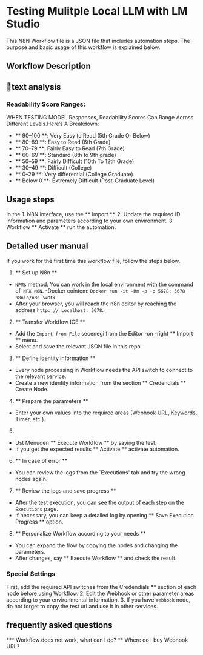 # Testing Mulitple Local LLM with LM Studio

This N8N Workflow file is a JSON file that includes automation steps.
The purpose and basic usage of this workflow is explained below.

## Workflow Description
## 🧠text analysis
### Readability Score Ranges:
WHEN TESTING MODEL Responses, Readability Scores Can Range Across Different Levels.Here’s A Breakdown:

- ** 90–100 **: Very Easy to Read (5th Grade Or Below)
- ** 80–89 **: Easy to Read (6th Grade)
- ** 70–79 **: Fairly Easy to Read (7th Grade)
- ** 60–69 **: Standard (8th to 9th grade)
- ** 50–59 **: Fairly Difficult (10th To 12th Grade)
- ** 30–49 **: Difficult (College)
- ** 0–29 **: Very differential (College Graduate)
- ** Below 0 **: Extremely Difficult (Post-Graduate Level)

## Usage steps
In the 1. N8N interface, use the ** Import **.
2. Update the required ID information and parameters according to your own environment.
3. Workflow ** Activate ** run the automation.
## Detailed user manual

If you work for the first time this workflow file, follow the steps below.

1. ** Set up N8n **
- `NPM`s method: You can work in the local environment with the command of` NPX N8N`.
-Docker cointem: `Docker run -it -Rm -p -p 5678: 5678 n8nio/n8n` `work.
- After your browser, you will reach the n8n editor by reaching the address `http: // Localhost: 5678`.
2. ** Transfer Workflow ICE **
- Add the `Import from File` secenegi from the Editor -on -right ** Import ** menu.
- Select and save the relevant JSON file in this repo.
3. ** Define identity information **
- Every node processing in Workflow needs the API switch to connect to the relevant service.
- Create a new identity information from the section ** Credendials ** Create Node.
4. ** Prepare the parameters **
- Enter your own values into the required areas (Webhook URL, Keywords, Timer, etc.).
5.
- Ust Menuden ** Execute Workflow ** by saying the test.
- If you get the expected results ** Activate ** activate automation.
6. ** In case of error **
- You can review the logs from the `Executions' tab and try the wrong nodes again.
7. ** Review the logs and save progress **
- After the test execution, you can see the output of each step on the `Executions` page.
- If necessary, you can keep a detailed log by opening ** Save Execution Progress ** option.
8. ** Personalize Workflow according to your needs **
- You can expand the flow by copying the nodes and changing the parameters.
- After changes, say ** Execute Workflow ** and check the result.



### Special Settings
First, add the required API switches from the Credendials ** section of each node before using Workflow.
2. Edit the Webhook or other parameter areas according to your environmental information.
3. If you have `Webhook` node, do not forget to copy the test url and use it in other services.

## frequently asked questions
*** Workflow does not work, what can I do?
** Where do I buy Webhook URL?